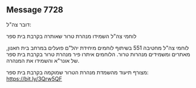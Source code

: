 ## Message 7728

דובר צה"ל:

לוחמי צה"ל השמידו מנהרת טרור שאותרה בקרבת בית ספר

לוחמי צה"ל מחטיבה 551 בשיתוף לוחמים מיחידת יהל"ם פועלים במרחב בית חאנון, מאתרים ומשמידים מנהרות טרור. 
הלוחמים איתרו פיר מנהרת טרור בקרבת בית ספר של אונר"א והשמידו את המנהרה.

מצורף תיעוד מהשמדת מנהרת הטרור שמוקמה בקרבת בית ספר: https://bit.ly/3Qrw5QF

